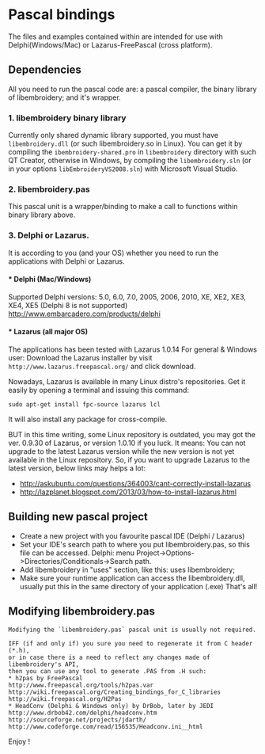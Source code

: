 # Pascal bindings


The files and examples contained within are intended for use with Delphi(Windows/Mac) or Lazarus-FreePascal (cross platform).

## Dependencies
All you need to run the pascal code are: a pascal compiler, the binary library of libembroidery; and it's wrapper.
###	1. libembroidery binary library
Currently only shared dynamic library supported, you must have `libembroidery.dll` (or such libembroidery.so in Linux).
You can get it by compiling the `ibembroidery-shared.pro` in `libembroidery` directory with such QT Creator, 
otherwise in Windows, by compiling the `libembroidery.sln` (or in your options `libEmbroideryVS2008.sln`) with Microsoft Visual Studio.
	
###	2. libembroidery.pas
This pascal unit is a wrapper/binding to make a call to functions within binary library above.

###	3. Delphi or Lazarus.
It is according to you (and your OS) whether you need to run the applications with Delphi or Lazarus.

#### * Delphi (Mac/Windows)
Supported Delphi versions:  5.0, 6.0, 7.0, 2005, 2006, 2010, XE, XE2, XE3, XE4, XE5 (Delphi 8 is not supported)
http://www.embarcadero.com/products/delphi

#### * Lazarus (all major OS)
The applications has been tested with Lazarus 1.0.14
For general & Windows user: Download the Lazarus installer by visit `http://www.lazarus.freepascal.org/` and click download.

Nowadays, Lazarus is available in many Linux distro's repositories.
Get it easily by opening a terminal and issuing this command:
```
sudo apt-get install fpc-source lazarus lcl
```
It will also install any package for cross-compile.

BUT in this time writing, some Linux repository is outdated, you may got the ver. 0.9.30 of Lazarus, or version 1.0.10 if you luck.
It means: You can not upgrade to the latest Lazarus version while the new version is not yet available in the Linux repository.
So, if you want to upgrade Lazarus to the latest version, below links may helps a lot:
* http://askubuntu.com/questions/364003/cant-correctly-install-lazarus
* http://lazplanet.blogspot.com/2013/03/how-to-install-lazarus.html
	
## Building new pascal project

* Create a new project with you favourite pascal IDE (Delphi / Lazarus)
* Set your IDE's search path to where you put libembroidery.pas, so this file can be accessed.
  Delphi: menu Project->Options->Directories/Conditionals->Search path.
* Add libembroidery in "uses" section, like this:
  uses libembroidery;
* Make sure your runtime application can access the libembroidery.dll, 
  usually put this in the same directory of your application (.exe)
That's all!

## Modifying libembroidery.pas
	Modifying the `libembroidery.pas` pascal unit is usually not required.

	IFF (if and only if) you sure you need to regenerate it from C header (*.h), 
	or in case there is a need to reflect any changes made of libembroidery's API,
	then you can use any tool to generate .PAS from .H such:
	* h2pas by FreePascal
	http://www.freepascal.org/tools/h2pas.var
	http://wiki.freepascal.org/Creating_bindings_for_C_libraries
	http://wiki.freepascal.org/H2Pas
	* HeadConv (Delphi & Windows only) by DrBob, later by JEDI
	http://www.drbob42.com/delphi/headconv.htm
	http://sourceforge.net/projects/jdarth/
	http://www.codeforge.com/read/156535/Headconv.ini__html


Enjoy !	